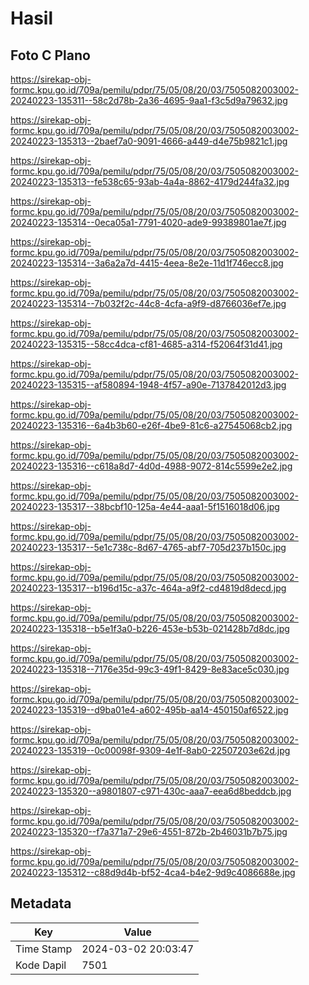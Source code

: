 # Hasil

## Foto C Plano

https://sirekap-obj-formc.kpu.go.id/709a/pemilu/pdpr/75/05/08/20/03/7505082003002-20240223-135311--58c2d78b-2a36-4695-9aa1-f3c5d9a79632.jpg

https://sirekap-obj-formc.kpu.go.id/709a/pemilu/pdpr/75/05/08/20/03/7505082003002-20240223-135313--2baef7a0-9091-4666-a449-d4e75b9821c1.jpg

https://sirekap-obj-formc.kpu.go.id/709a/pemilu/pdpr/75/05/08/20/03/7505082003002-20240223-135313--fe538c65-93ab-4a4a-8862-4179d244fa32.jpg

https://sirekap-obj-formc.kpu.go.id/709a/pemilu/pdpr/75/05/08/20/03/7505082003002-20240223-135314--0eca05a1-7791-4020-ade9-99389801ae7f.jpg

https://sirekap-obj-formc.kpu.go.id/709a/pemilu/pdpr/75/05/08/20/03/7505082003002-20240223-135314--3a6a2a7d-4415-4eea-8e2e-11d1f746ecc8.jpg

https://sirekap-obj-formc.kpu.go.id/709a/pemilu/pdpr/75/05/08/20/03/7505082003002-20240223-135314--7b032f2c-44c8-4cfa-a9f9-d8766036ef7e.jpg

https://sirekap-obj-formc.kpu.go.id/709a/pemilu/pdpr/75/05/08/20/03/7505082003002-20240223-135315--58cc4dca-cf81-4685-a314-f52064f31d41.jpg

https://sirekap-obj-formc.kpu.go.id/709a/pemilu/pdpr/75/05/08/20/03/7505082003002-20240223-135315--af580894-1948-4f57-a90e-7137842012d3.jpg

https://sirekap-obj-formc.kpu.go.id/709a/pemilu/pdpr/75/05/08/20/03/7505082003002-20240223-135316--6a4b3b60-e26f-4be9-81c6-a27545068cb2.jpg

https://sirekap-obj-formc.kpu.go.id/709a/pemilu/pdpr/75/05/08/20/03/7505082003002-20240223-135316--c618a8d7-4d0d-4988-9072-814c5599e2e2.jpg

https://sirekap-obj-formc.kpu.go.id/709a/pemilu/pdpr/75/05/08/20/03/7505082003002-20240223-135317--38bcbf10-125a-4e44-aaa1-5f1516018d06.jpg

https://sirekap-obj-formc.kpu.go.id/709a/pemilu/pdpr/75/05/08/20/03/7505082003002-20240223-135317--5e1c738c-8d67-4765-abf7-705d237b150c.jpg

https://sirekap-obj-formc.kpu.go.id/709a/pemilu/pdpr/75/05/08/20/03/7505082003002-20240223-135317--b196d15c-a37c-464a-a9f2-cd4819d8decd.jpg

https://sirekap-obj-formc.kpu.go.id/709a/pemilu/pdpr/75/05/08/20/03/7505082003002-20240223-135318--b5e1f3a0-b226-453e-b53b-021428b7d8dc.jpg

https://sirekap-obj-formc.kpu.go.id/709a/pemilu/pdpr/75/05/08/20/03/7505082003002-20240223-135318--7176e35d-99c3-49f1-8429-8e83ace5c030.jpg

https://sirekap-obj-formc.kpu.go.id/709a/pemilu/pdpr/75/05/08/20/03/7505082003002-20240223-135319--d9ba01e4-a602-495b-aa14-450150af6522.jpg

https://sirekap-obj-formc.kpu.go.id/709a/pemilu/pdpr/75/05/08/20/03/7505082003002-20240223-135319--0c00098f-9309-4e1f-8ab0-22507203e62d.jpg

https://sirekap-obj-formc.kpu.go.id/709a/pemilu/pdpr/75/05/08/20/03/7505082003002-20240223-135320--a9801807-c971-430c-aaa7-eea6d8beddcb.jpg

https://sirekap-obj-formc.kpu.go.id/709a/pemilu/pdpr/75/05/08/20/03/7505082003002-20240223-135320--f7a371a7-29e6-4551-872b-2b46031b7b75.jpg

https://sirekap-obj-formc.kpu.go.id/709a/pemilu/pdpr/75/05/08/20/03/7505082003002-20240223-135312--c88d9d4b-bf52-4ca4-b4e2-9d9c4086688e.jpg


## Metadata

| Key        | Value               |
| ---------- | ------------------- |
| Time Stamp | 2024-03-02 20:03:47 |
| Kode Dapil | 7501                |



